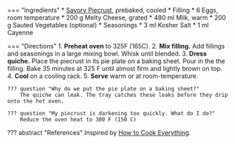 === "Ingredients"
    * [Savory Piecrust](../desserts/piecrust.md), prebaked, cooled
    * Filling
        * 6 Eggs, room temperature
        * 200 g Melty Cheese, grated
        * 480 ml Milk, warm
        * 200 g Sauted Vegetables (optional)
    * Seasonings
        * 3 ml Kosher Salt
        * 1 ml Cayenne

=== "Directions"
    1. **Preheat oven** to 325F (165C).
    2. **Mix filling.** Add fillings and seasonings in a large mixing bowl. Whisk until blended.
    3. **Dress quiche.** Place the piecrust in its pie plate on a baking sheet. Pour in the the filling. Bake 35 minutes at 325 F until almost firm and lightly brown on top.
    4. **Cool** on a cooling rack.
    5. **Serve** warm or at room-temperature.

    ??? question "Why do we put the pie plate on a baking sheet?"
        The quiche can leak. The tray catches these leaks before they drip onto the hot oven.

    ??? question "My piecrust is darkening too quickly. What do I do?"
        Reduce the oven heat to 300 F (150 C)

??? abstract "References"
    Inspired by [How to Cook Everything](https://www.amazon.com/How-Cook-Everything-Recipes-Anniversary/dp/0764578650).
